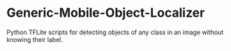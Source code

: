 # Generic-Mobile-Object-Localizer
Python TFLite scripts for detecting objects of any class in an image without knowing their label. 
